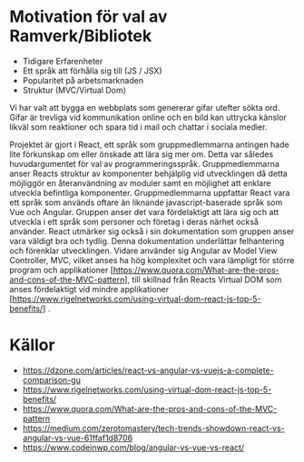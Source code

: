 # Motivation för val av Ramverk/Bibliotek

* Tidigare Erfarenheter
* Ett språk att förhålla sig till (JS / JSX)
* Popularitet på arbetsmarknaden
* Struktur (MVC/Virtual Dom)


Vi har valt att bygga en webbplats som genererar gifar utefter sökta ord.
Gifar är trevliga vid kommunikation online och en bild kan uttrycka känslor likväl som reaktioner och spara tid i mail och chattar i sociala medier.

Projektet är gjort i React, ett språk som gruppmedlemmarna antingen hade lite förkunskap om eller önskade att lära sig mer om. Detta var således huvudargumentet för val av programmeringsspråk. Gruppmedlemmarna anser Reacts struktur av komponenter behjälplig vid utvecklingen då detta möjliggör en återanvändning av moduler samt en möjlighet att enklare utveckla befintliga komponenter. Gruppmedlemmarna uppfattar React vara ett språk som används oftare än liknande javascript-baserade språk som Vue och Angular. Gruppen anser det vara fördelaktigt att lära sig och att utveckla i ett språk som personer och företag i deras närhet också använder. React utmärker sig också i sin dokumentation som gruppen anser vara väldigt bra och tydlig. Denna dokumentation underlättar felhantering och förenklar utvecklingen. Vidare använder sig Angular av Model View Controller, MVC, vilket anses ha hög komplexitet och vara lämpligt för större program och applikationer [https://www.quora.com/What-are-the-pros-and-cons-of-the-MVC-pattern], till skillnad från Reacts Virtual DOM som anses fördelaktigt vid mindre applikationer [https://www.rigelnetworks.com/using-virtual-dom-react-js-top-5-benefits/] .




# Källor
* https://dzone.com/articles/react-vs-angular-vs-vuejs-a-complete-comparison-gu
* https://www.rigelnetworks.com/using-virtual-dom-react-js-top-5-benefits/
* https://www.quora.com/What-are-the-pros-and-cons-of-the-MVC-pattern
* https://medium.com/zerotomastery/tech-trends-showdown-react-vs-angular-vs-vue-61ffaf1d8706
* https://www.codeinwp.com/blog/angular-vs-vue-vs-react/


